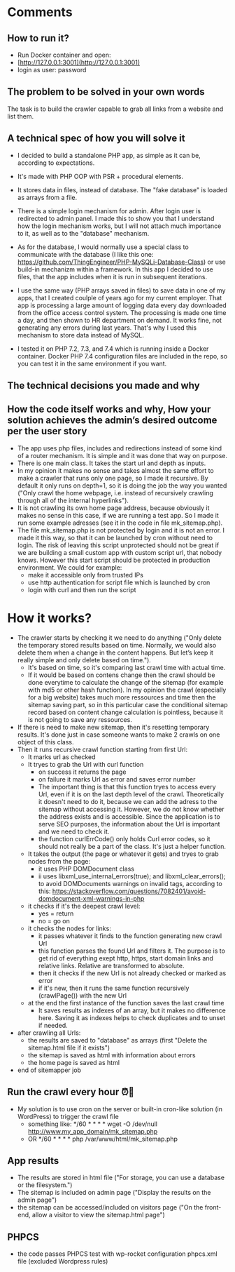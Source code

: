 
# Comments
## How to run it?
* Run Docker container and open:
* [http://127.0.0.1:3001](http://127.0.0.1:3001)
* login as user: password


## The problem to be solved in your own words
The task is to build the crawler capable to grab all links from a website and list them.

## A technical spec of how you will solve it
* I decided to build a standalone PHP app, as simple as it can be, according to expectations.
* It's made with PHP OOP with PSR + procedural elements.
* It stores data in files, instead of database. The "fake database" is loaded as arrays from a file.
* There is a simple login mechanism for admin. After login user is redirected to admin panel. I made this to show you that I understand how the login mechanism works, but I will not attach much importance to it, as well as to the "database" mechanism.
* As for the database, I would normally use a special class to communicate with the database (I like this one: https://github.com/ThingEngineer/PHP-MySQLi-Database-Class) or use build-in mechanizm within a framework. In this app I decided to use files, that the app includes when it is run in subsequent iterations.
* I use the same way (PHP arrays saved in files) to save data in one of my apps, that I created coulple of years ago for my current employer. That app is processing a large amount of logging data every day downloaded from the office access control system. The processing is made one time a day, and then shown to HR department on demand. It works fine, not generating any errors during last years. That's why I used this mechanism to store data instead of MySQL.

* I tested it on PHP 7.2, 7.3, and 7.4 which is running inside a Docker container. Docker PHP 7.4 configuration files are included in the repo, so you can test it in the same environment if you want.




## The technical decisions you made and why
## How the code itself works and why, How your solution achieves the admin’s desired outcome per the user story
* The app uses php files, includes and redirections instead of some kind of a router mechanism. It is simple and it was done that way on purpose.
* There is one main class. It takes the start url and depth as inputs.
* In my opinion it makes no sense and takes almost the same effort to make a crawler that runs only one page, so I made it recursive. By default it only runs on depth=1, so it is doing the job the way you wanted ("Only crawl the home webpage, i.e. instead of recursively crawling through all of the internal hyperlinks").
* It is not crawling its own home page address, because obviously it makes no sense in this case, if we are running a test app. So I made it run some example adresses (see it in the code in file mk_sitemap.php).
* The file mk_sitemap.php is not protected by login and it is not an error. I made it this way, so that it can be launched by cron without need to login. The risk of leaving this script unprotected should not be great if we are building a small custom app with custom script url, that nobody knows. However this start script should be protected in production environment. We could for example:
    * make it accessible only from trusted IPs
    * use http authentication for script file which is launched by cron
    * login with curl and then run the script
# How it works?
* The crawler starts by checking it we need to do anything ("Only delete the temporary stored results based on time. Normally, we would also delete them when a change in the content happens. But let’s keep it really simple and only delete based on time."). 
    * It's based on time, so it's comparing last crawl time with actual time.
    * If it would be based on contens change then the crawl should be done everytime to calculate the change of the sitemap (for example with md5 or other hash function). In my opinion the crawl (especially for a big website) takes much more ressources and time then the sitemap saving part, so in this particular case the conditional sitemap record based on content change calculation is pointless, because it is not going to save any ressources.
* If there is need to make new sitemap, then it's resetting temporary results. It's done just in case someone wants to make 2 crawls on one object of this class.
* Then it runs recursive crawl function starting from first Url:
    * It marks url as checked
    * It tryes to grab the Url with curl function
        * on success it returns the page
        * on failure it marks Url as error and saves error number
        * The important thing is that this function tryes to access every Url, even if it is on the last depth level of the crawl. Theoretically it doesn't need to do it, because we can add the adress to the sitemap without accessing it. However, we do not know whether the address exists and is accessible. Since the application is to serve SEO purposes, the information about the Url is important and we need to check it.
        * the function curlErrCode() only holds Curl error codes, so it should not really be a part of the class. It's just a helper function.
    * It takes the output (the page or whatever it gets) and tryes to grab nodes from the page:
        * it uses PHP DOMDocument class
        * ii uses libxml_use_internal_errors(true); and libxml_clear_errors(); to avoid DOMDocuments warnings on invalid tags, according to this: https://stackoverflow.com/questions/7082401/avoid-domdocument-xml-warnings-in-php
    * it checks if it's the deepest crawl level:
        * yes = return
        * no = go on
    * it checks the nodes for links:
        * it passes whatever it finds to the function generating new crawl Url
        * this function parses the found Url and filters it. The purpose is to get rid of everything exept http, https, start domain links and relative links. Relative are transformed to absolute.
        * then it checks if the new Url is not already checked or marked as error
        * if it's new, then it runs the same function recursively (crawlPage()) with the new Url
    * at the end the first instance of the function saves the last crawl time
        * It saves results as indexes of an array, but it makes no difference here. Saving it as indexes helps to check duplicates and to unset if needed.
* after crawling all Urls:
    * the results are saved to "database" as arrays (first "Delete the sitemap.html file if it exists")
    * the sitemap is saved as html with information about errors
    * the home page is saved as html
* end of sitemapper job
## Run the crawl every hour ⏰🤖
* My solution is to use cron on the server or built-in cron-like solution (in WordPress) to trigger the crawl file
    * something like: */60 * * * * wget -O /dev/null http://www.my_app_domain/mk_sitemap.php
    * OR */60 * * * * php /var/www/html/mk_sitemap.php
## App results
* The results are stored in html file ("For storage, you can use a database or the filesystem.")
* The sitemap is included on admin page ("Display the results on the admin page")
* the sitemap can be accessed/included on visitors page ("On the front-end, allow a visitor to view the sitemap.html page")

## PHPCS
* the code passes PHPCS test with wp-rocket configuration phpcs.xml file (excluded Wordpress rules)
